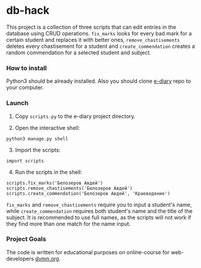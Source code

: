 # db-hack

This project is a collection of three scripts that can edit entries in the database using CRUD operations. `fix_marks` looks for every bad mark for a certain student and replaces it with better ones, `remove_chastisements` deletes every chastisement for a student and `create_commendation` creates a random commendation for a selected student and subject.

### How to install

Python3 should be already installed. Also you should clone [e-diary](https://github.com/devmanorg/e-diary) repo to your computer.

### Launch

1. Copy `scripts.py` to the e-diary project directory.

2. Open the interactive shell:

```
python3 manage.py shell
```

3. Import the scripts:

```
import scripts
```

4. Run the scripts in the shell:

```
scripts.fix_marks('Белозеров Авдей')
scripts.remove_chastisements('Белозеров Авдей')
scripts.create_commendation('Белозеров Авдей', 'Краеведение')
```

`fix_marks` and `remove_chastisements` require you to input a student's name, while `create_commendation` requires both student's name and the title of the subject. It is recommended to use full names, as the scripts will not work if they find more than one match for the name input.

### Project Goals

The code is written for educational purposes on online-course for web-developers [dvmn.org](https://dvmn.org/).
